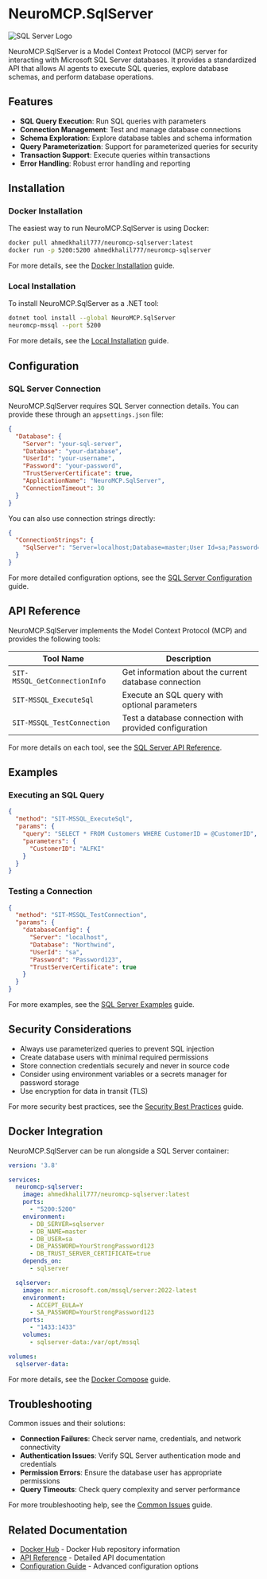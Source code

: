 # NeuroMCP.SqlServer

![SQL Server Logo](images/sqlserver-logo.png)

NeuroMCP.SqlServer is a Model Context Protocol (MCP) server for interacting with Microsoft SQL Server databases. It provides a standardized API that allows AI agents to execute SQL queries, explore database schemas, and perform database operations.

## Features

- **SQL Query Execution**: Run SQL queries with parameters
- **Connection Management**: Test and manage database connections
- **Schema Exploration**: Explore database tables and schema information
- **Query Parameterization**: Support for parameterized queries for security
- **Transaction Support**: Execute queries within transactions
- **Error Handling**: Robust error handling and reporting

## Installation

### Docker Installation

The easiest way to run NeuroMCP.SqlServer is using Docker:

```bash
docker pull ahmedkhalil777/neuromcp-sqlserver:latest
docker run -p 5200:5200 ahmedkhalil777/neuromcp-sqlserver
```

For more details, see the [Docker Installation](docker-installation.md) guide.

### Local Installation

To install NeuroMCP.SqlServer as a .NET tool:

```bash
dotnet tool install --global NeuroMCP.SqlServer
neuromcp-mssql --port 5200
```

For more details, see the [Local Installation](local-installation.md) guide.

## Configuration

### SQL Server Connection

NeuroMCP.SqlServer requires SQL Server connection details. You can provide these through an `appsettings.json` file:

```json
{
  "Database": {
    "Server": "your-sql-server",
    "Database": "your-database",
    "UserId": "your-username",
    "Password": "your-password",
    "TrustServerCertificate": true,
    "ApplicationName": "NeuroMCP.SqlServer",
    "ConnectionTimeout": 30
  }
}
```

You can also use connection strings directly:

```json
{
  "ConnectionStrings": {
    "SqlServer": "Server=localhost;Database=master;User Id=sa;Password=Password123;TrustServerCertificate=True;"
  }
}
```

For more detailed configuration options, see the [SQL Server Configuration](sqlserver-configuration.md) guide.

## API Reference

NeuroMCP.SqlServer implements the Model Context Protocol (MCP) and provides the following tools:

| Tool Name | Description |
|-----------|-------------|
| `SIT-MSSQL_GetConnectionInfo` | Get information about the current database connection |
| `SIT-MSSQL_ExecuteSql` | Execute an SQL query with optional parameters |
| `SIT-MSSQL_TestConnection` | Test a database connection with provided configuration |

For more details on each tool, see the [SQL Server API Reference](sqlserver-api-reference.md).

## Examples

### Executing an SQL Query

```json
{
  "method": "SIT-MSSQL_ExecuteSql",
  "params": {
    "query": "SELECT * FROM Customers WHERE CustomerID = @CustomerID",
    "parameters": {
      "CustomerID": "ALFKI"
    }
  }
}
```

### Testing a Connection

```json
{
  "method": "SIT-MSSQL_TestConnection",
  "params": {
    "databaseConfig": {
      "Server": "localhost",
      "Database": "Northwind",
      "UserId": "sa",
      "Password": "Password123",
      "TrustServerCertificate": true
    }
  }
}
```

For more examples, see the [SQL Server Examples](sqlserver-examples.md) guide.

## Security Considerations

- Always use parameterized queries to prevent SQL injection
- Create database users with minimal required permissions
- Store connection credentials securely and never in source code
- Consider using environment variables or a secrets manager for password storage
- Use encryption for data in transit (TLS)

For more security best practices, see the [Security Best Practices](security.md) guide.

## Docker Integration

NeuroMCP.SqlServer can be run alongside a SQL Server container:

```yaml
version: '3.8'

services:
  neuromcp-sqlserver:
    image: ahmedkhalil777/neuromcp-sqlserver:latest
    ports:
      - "5200:5200"
    environment:
      - DB_SERVER=sqlserver
      - DB_NAME=master
      - DB_USER=sa
      - DB_PASSWORD=YourStrongPassword123
      - DB_TRUST_SERVER_CERTIFICATE=true
    depends_on:
      - sqlserver

  sqlserver:
    image: mcr.microsoft.com/mssql/server:2022-latest
    environment:
      - ACCEPT_EULA=Y
      - SA_PASSWORD=YourStrongPassword123
    ports:
      - "1433:1433"
    volumes:
      - sqlserver-data:/var/opt/mssql

volumes:
  sqlserver-data:
```

For more details, see the [Docker Compose](docker-compose.md) guide.

## Troubleshooting

Common issues and their solutions:

- **Connection Failures**: Check server name, credentials, and network connectivity
- **Authentication Issues**: Verify SQL Server authentication mode and credentials
- **Permission Errors**: Ensure the database user has appropriate permissions
- **Query Timeouts**: Check query complexity and server performance

For more troubleshooting help, see the [Common Issues](common-issues.md) guide.

## Related Documentation

- [Docker Hub](docker-hub.md) - Docker Hub repository information
- [API Reference](sqlserver-api-reference.md) - Detailed API documentation
- [Configuration Guide](sqlserver-configuration.md) - Advanced configuration options 